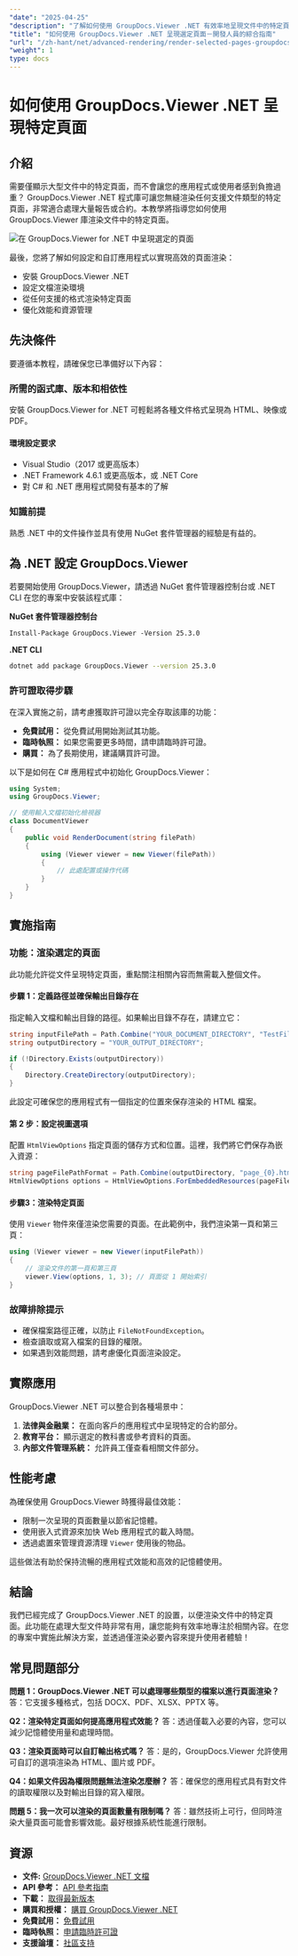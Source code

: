 ```yaml
---
"date": "2025-04-25"
"description": "了解如何使用 GroupDocs.Viewer .NET 有效率地呈現文件中的特定頁面。本指南涵蓋安裝、設定和實際應用。"
"title": "如何使用 GroupDocs.Viewer .NET 呈現選定頁面－開發人員的綜合指南"
"url": "/zh-hant/net/advanced-rendering/render-selected-pages-groupdocs-viewer-net/"
"weight": 1
type: docs
---
```

# 如何使用 GroupDocs.Viewer .NET 呈現特定頁面

## 介紹

需要僅顯示大型文件中的特定頁面，而不會讓您的應用程式或使用者感到負擔過重？ GroupDocs.Viewer .NET 程式庫可讓您無縫渲染任何支援文件類型的特定頁面，非常適合處理大量報告或合約。本教學將指導您如何使用 GroupDocs.Viewer 庫渲染文件中的特定頁面。

![在 GroupDocs.Viewer for .NET 中呈現選定的頁面](/viewer/advanced-rendering/render-selected-pages.png)

最後，您將了解如何設定和自訂應用程式以實現高效的頁面渲染：
- 安裝 GroupDocs.Viewer .NET
- 設定文檔渲染環境
- 從任何支援的格式渲染特定頁面
- 優化效能和資源管理

## 先決條件

要遵循本教程，請確保您已準備好以下內容：

### 所需的函式庫、版本和相依性
安裝 GroupDocs.Viewer for .NET 可輕鬆將各種文件格式呈現為 HTML、映像或 PDF。

#### 環境設定要求
- Visual Studio（2017 或更高版本）
- .NET Framework 4.6.1 或更高版本，或 .NET Core
- 對 C# 和 .NET 應用程式開發有基本的了解

### 知識前提
熟悉 .NET 中的文件操作並具有使用 NuGet 套件管理器的經驗是有益的。

## 為 .NET 設定 GroupDocs.Viewer

若要開始使用 GroupDocs.Viewer，請透過 NuGet 套件管理器控制台或 .NET CLI 在您的專案中安裝該程式庫：

**NuGet 套件管理器控制台**
```plaintext
Install-Package GroupDocs.Viewer -Version 25.3.0
```

**.NET CLI**
```bash
dotnet add package GroupDocs.Viewer --version 25.3.0
```

### 許可證取得步驟
在深入實施之前，請考慮獲取許可證以完全存取該庫的功能：
- **免費試用：** 從免費試用開始測試其功能。
- **臨時執照：** 如果您需要更多時間，請申請臨時許可證。
- **購買：** 為了長期使用，建議購買許可證。

以下是如何在 C# 應用程式中初始化 GroupDocs.Viewer：
```csharp
using System;
using GroupDocs.Viewer;

// 使用輸入文檔初始化檢視器
class DocumentViewer
{
    public void RenderDocument(string filePath)
    {
        using (Viewer viewer = new Viewer(filePath))
        {
            // 此處配置或操作代碼
        }
    }
}
```

## 實施指南

### 功能：渲染選定的頁面
此功能允許從文件呈現特定頁面，重點關注相關內容而無需載入整個文件。

#### 步驟 1：定義路徑並確保輸出目錄存在
指定輸入文檔和輸出目錄的路徑。如果輸出目錄不存在，請建立它：
```csharp
string inputFilePath = Path.Combine("YOUR_DOCUMENT_DIRECTORY", "TestFiles.SAMPLE_DOCX");
string outputDirectory = "YOUR_OUTPUT_DIRECTORY";

if (!Directory.Exists(outputDirectory))
{
    Directory.CreateDirectory(outputDirectory);
}
```
此設定可確保您的應用程式有一個指定的位置來保存渲染的 HTML 檔案。

#### 第 2 步：設定視圖選項
配置 `HtmlViewOptions` 指定頁面的儲存方式和位置。這裡，我們將它們保存為嵌入資源：
```csharp
string pageFilePathFormat = Path.Combine(outputDirectory, "page_{0}.html");
HtmlViewOptions options = HtmlViewOptions.ForEmbeddedResources(pageFilePathFormat);
```

#### 步驟3：渲染特定頁面
使用 `Viewer` 物件來僅渲染您需要的頁面。在此範例中，我們渲染第一頁和第三頁：
```csharp
using (Viewer viewer = new Viewer(inputFilePath))
{
    // 渲染文件的第一頁和第三頁
    viewer.View(options, 1, 3); // 頁面從 1 開始索引
}
```

### 故障排除提示
- 確保檔案路徑正確，以防止 `FileNotFoundException`。
- 檢查讀取或寫入檔案的目錄的權限。
- 如果遇到效能問題，請考慮優化頁面渲染設定。

## 實際應用
GroupDocs.Viewer .NET 可以整合到各種場景中：
1. **法律與金融業：** 在面向客戶的應用程式中呈現特定的合約部分。
2. **教育平台：** 顯示選定的教科書或參考資料的頁面。
3. **內部文件管理系統：** 允許員工僅查看相關文件部分。

## 性能考慮
為確保使用 GroupDocs.Viewer 時獲得最佳效能：
- 限制一次呈現的頁面數量以節省記憶體。
- 使用嵌入式資源來加快 Web 應用程式的載入時間。
- 透過處置來管理資源清理 `Viewer` 使用後的物品。

這些做法有助於保持流暢的應用程式效能和高效的記憶體使用。

## 結論
我們已經完成了 GroupDocs.Viewer .NET 的設置，以便渲染文件中的特定頁面。此功能在處理大型文件時非常有用，讓您能夠有效率地專注於相關內容。在您的專案中實施此解決方案，並透過僅渲染必要內容來提升使用者體驗！

## 常見問題部分
**問題 1：GroupDocs.Viewer .NET 可以處理哪些類型的檔案以進行頁面渲染？**
答：它支援多種格式，包括 DOCX、PDF、XLSX、PPTX 等。

**Q2：渲染特定頁面如何提高應用程式效能？**
答：透過僅載入必要的內容，您可以減少記憶體使用量和處理時間。

**Q3：渲染頁面時可以自訂輸出格式嗎？**
答：是的，GroupDocs.Viewer 允許使用可自訂的選項渲染為 HTML、圖片或 PDF。

**Q4：如果文件因為權限問題無法渲染怎麼辦？**
答：確保您的應用程式具有對文件的讀取權限以及對輸出目錄的寫入權限。

**問題 5：我一次可以渲染的頁面數量有限制嗎？**
答：雖然技術上可行，但同時渲染大量頁面可能會影響效能。最好根據系統性能進行限制。

## 資源
- **文件:** [GroupDocs.Viewer .NET 文檔](https://docs.groupdocs.com/viewer/net/)
- **API 參考：** [API 參考指南](https://reference.groupdocs.com/viewer/net/)
- **下載：** [取得最新版本](https://releases.groupdocs.com/viewer/net/)
- **購買和授權：** [購買 GroupDocs.Viewer .NET](https://purchase.groupdocs.com/buy)
- **免費試用：** [免費試用](https://releases.groupdocs.com/viewer/net/)
- **臨時執照：** [申請臨時許可證](https://purchase.groupdocs.com/temporary-license/)
- **支援論壇：** [社區支持](https://forum.groupdocs.com/c/viewer/9)